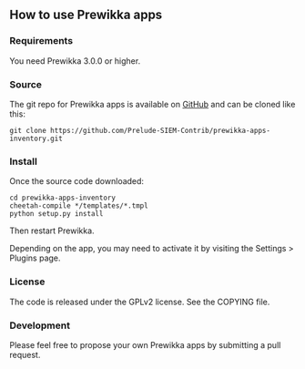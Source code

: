 ## How to use Prewikka apps

### Requirements

You need Prewikka 3.0.0 or higher.

### Source

The git repo for Prewikka apps is available on [GitHub](https://github.com/Prelude-SIEM-Contrib/prewikka-apps-inventory) and can be cloned like this:

    git clone https://github.com/Prelude-SIEM-Contrib/prewikka-apps-inventory.git

### Install

Once the source code downloaded:

    cd prewikka-apps-inventory
    cheetah-compile */templates/*.tmpl
    python setup.py install

Then restart Prewikka.

Depending on the app, you may need to activate it by visiting the Settings > Plugins page.

### License

The code is released under the GPLv2 license. See the COPYING file.

### Development

Please feel free to propose your own Prewikka apps by submitting a pull request.
